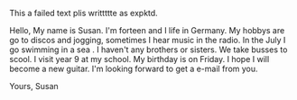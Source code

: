 This a failed text plis writtttte as expktd.

Hello,
My name is Susan. I'm forteen and I life in Germany. My hobbys are go to discos and jogging, sometimes I hear music in the radio. In the July I go swimming in a sea . I haven't any brothers or sisters. We take busses to scool. I visit year 9 at my school. My birthday is on Friday. I hope I will become a new guitar.
I'm looking forward to get a e-mail from you.

Yours,
Susan